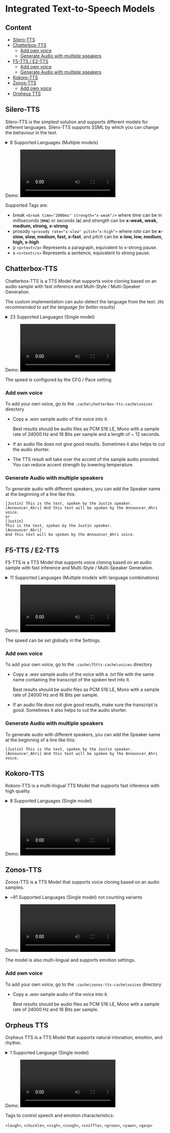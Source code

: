 # Integrated Text-to-Speech Models

## Content
- [Silero-TTS](#silero-tts)
- [Chatterbox-TTS](#chatterbox-tts)
  - [Add own voice](#add-own-voice)
  - [Generate Audio with multiple speakers](#generate-audio-with-multiple-speakers)
- [F5-TTS / E2-TTS](#f5-tts--e2-tts)
  - [Add own voice](#add-own-voice-1)
  - [Generate Audio with multiple speakers](#generate-audio-with-multiple-speakers-1)
- [Kokoro-TTS](#kokoro-tts)
- [Zonos-TTS](#zonos-tts)
  - [Add own voice](#add-own-voice-2)
- [Orpheus TTS](#orpheus-tts)

## Silero-TTS
Silero-TTS is the simplest solution and supports different models for different languages.
Silero-TTS supports SSML by which you can change the behaviour in the text.

<details>
  <summary>8 Supported Languages (Multiple models)</summary>
  <ul>
    <li>English</li>
    <li>German</li>
    <li>Russian</li>
    <li>Ukrainian</li>
    <li>Uzbek</li>
    <li>Indic</li>
    <li>Spanish</li>
    <li>French</li>
  </ul>
</details>

Demo:
<video src='https://github.com/user-attachments/assets/05803372-0e53-431a-a99e-e067de0e6982' width=300></video>

Supported Tags are:
- break `<break time="2000ms" strength="x-weak"/>` where _time_ can be in milliseconds (**ms**) or seconds (**s**) and _strength_ can be **x-weak, weak, medium, strong, x-strong** 
- prosody `<prosody rate="x-slow" pitch="x-high">` where _rate_ can be **x-slow, slow, medium, fast, x-fast**, and _pitch_ can be **x-low, low, medium, high, x-high**
- p `<p>text</p>` Represents a paragraph, equivalent to x-strong pause.
- s `<s>text</s>` Represents a sentence, equivalent to strong pause.

## Chatterbox-TTS
Chatterbox-TTS is a TTS Model that supports voice cloning based on an audio sample with fast inference and Multi-Style / Multi-Speaker Generation.

The custom implementation can auto-detect the language from the text. _(its recommended to set the language for better results)_
<details>
  <summary>23 Supported Languages (Single model)</summary>
  <ul>
    <li>Arabic</li>
    <li>Danish</li>
    <li>German</li>
    <li>Greek</li>
    <li>English</li>
    <li>Spanish</li>
    <li>Finnish</li>
    <li>French</li>
    <li>Hebrew</li>
    <li>Hindi</li>
    <li>Italian</li>
    <li>Japanese</li>
    <li>Korean</li>
    <li>Malay</li>
    <li>Dutch</li>
    <li>Norwegian</li>
    <li>Polish</li>
    <li>Portuguese</li>
    <li>Russian</li>
    <li>Swedish</li>
    <li>Swahili</li>
    <li>Turkish</li>
    <li>Chinese</li>
  </ul>
</details>

Demo:
<video src='https://github.com/user-attachments/assets/005cd29d-a53e-4e5c-b9be-632a95310f0e' width=300></video>

The speed is configured by the CFG / Pace setting.

### Add own voice
To add your own voice, go to the `.cache\chatterbox-tts-cache\voices` directory
- Copy a _.wav_ sample audio of the voice into it.

  Best results should be audio files as PCM S16 LE, Mono with a sample rate of 24000 Hz and 16 Bits per sample
  and a length of ~ 12 seconds.

- If an audio file does not give good results. Sometimes it also helps to cut the audio shorter.
- The TTS result will take over the accent of the sample audio provided. You can reduce accent strength by lowering temperature.

### Generate Audio with multiple speakers
To generate audio with different speakers, you can add the Speaker name at the beginning of a line like this:
```
[Justin] This is the text, spoken by the Justin speaker.
[Announcer_Ahri] And this text will be spoken by the Announcer_Ahri voice.
or
[Justin]
This is the text, spoken by the Justin speaker.
[Announcer_Ahri]
And this text will be spoken by the Announcer_Ahri voice.
```

## F5-TTS / E2-TTS
F5-TTS is a TTS Model that supports voice cloning based on an audio sample with fast inference and Multi-Style / Multi-Speaker Generation.

<details>
  <summary>11 Supported Languages (Multiple models with language combinations)</summary>
  <ul>
    <li>English & Chinese</li>
    <li>French</li>
    <li>German</li>
    <li>Greek</li>
    <li>Italian</li>
    <li>Japanese</li>
    <li>Spanish</li>
    <li>Russian</li>
    <li>Vietnamese</li>
    <li>Malaysian</li>
  </ul>
</details>

Demo:
<video src='https://github.com/user-attachments/assets/eac658cc-13aa-482d-93a8-fb38ca410dbc' width=300></video>

The speed can be set globally in the Settings.

### Add own voice
To add your own voice, go to the `.cache\f5tts-cache\voices` directory
- Copy a _.wav_ sample audio of the voice with a _.txt_ file with the same name containing the transcript of the spoken text into it.
  
  Best results should be audio files as PCM S16 LE, Mono with a sample rate of 24000 Hz and 16 Bits per sample.

- If an audio file does not give good results, make sure the transcript is good. Sometimes it also helps to cut the audio shorter.

### Generate Audio with multiple speakers
To generate audio with different speakers, you can add the Speaker name at the beginning of a line like this:
```
[Justin] This is the text, spoken by the Justin speaker.
[Announcer_Ahri] And this text will be spoken by the Announcer_Ahri voice.
```

## Kokoro-TTS
Kokoro-TTS is a multi-lingual TTS Model that supports fast inference with high quality.

<details>
  <summary>8 Supported Languages (Single model)</summary>
  <ul>
    <li>English (US)</li>
    <li>English (British)</li>
    <li>Spanish</li>
    <li>French</li>
    <li>Hindi</li>
    <li>Italian</li>
    <li>Japanese</li>
    <li>Brazilian Portuguese</li>
    <li>Chinese</li>
  </ul>
</details>

Demo:
<video src='https://github.com/user-attachments/assets/8bd6ecb8-1f67-4b97-abac-dc218d8590fa' width=300></video>

## Zonos-TTS
Zonos-TTS is a TTS Model that supports voice cloning based on an audio samples.

<details>
  <summary>~91 Supported Languages (Single model) not counting variants</summary>
  <ul>
    <li>Afrikaans</li>
    <li>Amharic</li>
    <li>Aragonese</li>
    <li>Assamese</li>
    <li>Azerbaijani</li>
    <li>Bashkir</li>
    <li>Bulgarian</li>
    <li>Bengali</li>
    <li>Bishnupriya Manipuri</li>
    <li>Bosnian</li>
    <li>Catalan</li>
    <li>Chinese (Mandarin)</li>
    <li>Welsh</li>
    <li>Danish</li>
    <li>German</li>
    <li>English (Caribbean)</li>
    <li>English (UK)</li>
    <li>English (Scotland)</li>
    <li>English (GB Clan)</li>
    <li>English (GB CWMD)</li>
    <li>English (RP)</li>
    <li>English (US)</li>
    <li>Esperanto</li>
    <li>Spanish</li>
    <li>Spanish (Latin America)</li>
    <li>Estonian</li>
    <li>Basque</li>
    <li>Persian</li>
    <li>Persian (Latin)</li>
    <li>Finnish</li>
    <li>French (Belgium)</li>
    <li>French (Switzerland)</li>
    <li>French (France)</li>
    <li>Irish</li>
    <li>Scottish Gaelic</li>
    <li>Guarani</li>
    <li>Ancient Greek</li>
    <li>Gujarati</li>
    <li>Hakka</li>
    <li>Croatian</li>
    <li>Haitian Creole</li>
    <li>Hungarian</li>
    <li>Armenian</li>
    <li>Western Armenian</li>
    <li>Interlingua</li>
    <li>Indonesian</li>
    <li>Icelandic</li>
    <li>Italian</li>
    <li>Japanese</li>
    <li>Lojban</li>
    <li>Georgian</li>
    <li>Kazakh</li>
    <li>Kalaallisut</li>
    <li>Kannada</li>
    <li>Korean</li>
    <li>Konkani</li>
    <li>Kurdish</li>
    <li>Kyrgyz</li>
    <li>Latin</li>
    <li>Lingua Franca Nova</li>
    <li>Lithuanian</li>
    <li>Latvian</li>
    <li>Māori</li>
    <li>Macedonian</li>
    <li>Malayalam</li>
    <li>Marathi</li>
    <li>Maltese</li>
    <li>Burmese</li>
    <li>Norwegian Bokmål</li>
    <li>Classical Nahuatl</li>
    <li>Nepali</li>
    <li>Dutch</li>
    <li>Oromo</li>
    <li>Oriya</li>
    <li>Punjabi</li>
    <li>Papiamento</li>
    <li>Polish</li>
    <li>Portuguese</li>
    <li>Portuguese (Brazil)</li>
    <li>Paraguayan Guarani</li>
    <li>K'iche'</li>
    <li>Romanian</li>
    <li>Russian</li>
    <li>Russian (Latvia)</li>
    <li>Sindhi</li>
    <li>Shan</li>
    <li>Sinhala</li>
    <li>Slovak</li>
    <li>Slovenian</li>
    <li>Albanian</li>
    <li>Serbian</li>
    <li>Swedish</li>
    <li>Swahili</li>
    <li>Tamil</li>
    <li>Telugu</li>
    <li>Tswana</li>
    <li>Turkish</li>
    <li>Tatar</li>
    <li>Urdu</li>
    <li>Uzbek</li>
    <li>Vietnamese</li>
    <li>Vietnamese (Central)</li>
    <li>Vietnamese (South)</li>
    <li>Cantonese</li>
  </ul>
</details>

Demo:
<video src='https://github.com/user-attachments/assets/9e7121e5-6321-47d0-a3b2-e99d2dba46ed' width=300></video>

The model is also multi-lingual and supports emotion settings.

### Add own voice
To add your own voice, go to the `.cache\zonos-tts-cache\voices` directory
- Copy a _.wav_ sample audio of the voice into it.

  Best results should be audio files as PCM S16 LE, Mono with a sample rate of 24000 Hz and 16 Bits per sample.

## Orpheus TTS
Orpheus TTS is a TTS Model that supports natural intonation, emotion, and rhythm.

<details>
  <summary>1 Supported Language (Single model)</summary>
  <ul>
    <li>English</li>
  </ul>
</details>

Demo:
<video src='https://github.com/user-attachments/assets/a5d2b890-4b98-4d08-b5bb-5f3fd24fc51c' width=300></video>

Tags to control speech and emotion characteristics:

`<laugh>`, `<chuckle>`, `<sigh>`, `<cough>`, `<sniffle>`, `<groan>`, `<yawn>`, `<gasp>`
